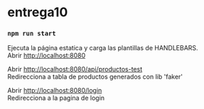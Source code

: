 # entrega10

### `npm run start`

Ejecuta la página estatica y carga las plantillas de HANDLEBARS. \
Abrir [http://localhost:8080](http://localhost:8080)


Abrir [http://localhost:8080/api/productos-test](http://localhost:8080/api/productos-test) \
Redirecciona a tabla de productos generados con lib 'faker'

Abrir [http://localhost:8080/login](http://localhost:8080/login) \
Redirecciona a la pagina de login